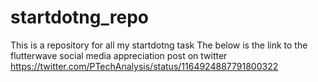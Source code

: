 # startdotng_repo
This is a repository for all my startdotng task
The below is the link to the flutterwave social media  appreciation post on twitter
https://twitter.com/PTechAnalysis/status/1164924887791800322
